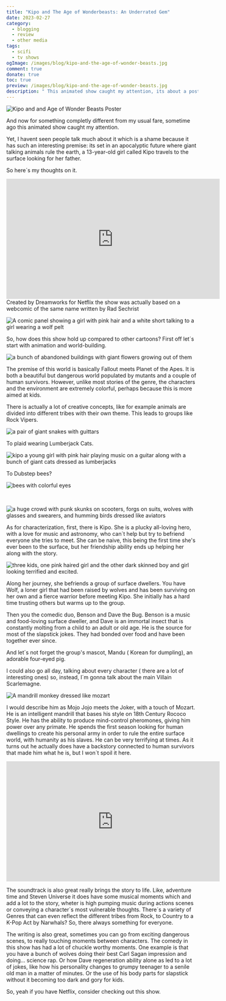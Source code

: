```yaml
---
title: "Kipo and The Age of Wonderbeasts: An Underrated Gem"
date: 2023-02-27
category:
  - blogging
  - review
  - other media
tags:
  - scifi
  - tv shows
ogImage: /images/blog/kipo-and-the-age-of-wonder-beasts.jpg
comment: true
donate: true
toc: true
preview: /images/blog/kipo-and-the-age-of-wonder-beasts.jpg
description: " This animated show caught my attention, its about a post-apocalyptic future where talking animals rule the earth and a girl named Kipo in search for her father"
---
```

![Kipo and and Age of Wonder Beasts Poster](/images/blog/kipo-and-the-age-of-wonder-beasts.jpg)

And now for something completly different from my usual fare, sometime ago this animated show caught my attention.

Yet, I havent seen people talk much about it which is a shame because it has such an interesting premise: its set in an apocalyptic future where giant talking animals rule the earth, a 13-year-old girl called Kipo travels to the surface looking for her father.

So here´s my thoughts on it.

<iframe width="560" height="315" src="https://www.youtube.com/embed/25UHUbpFTtY?si=bLBzma8LRJHSLzFe" title="YouTube video player" frameborder="0" allow="accelerometer; autoplay; clipboard-write; encrypted-media; gyroscope; picture-in-picture; web-share" referrerpolicy="strict-origin-when-cross-origin" allowfullscreen></iframe>

<br>
Created by Dreamworks for Netflix the show was actually based on a webcomic of the same name written by Rad Sechrist

![A comic panel showing a girl with pink hair and a white short talking to a girl wearing a wolf pelt](/images/2023/kipowebcomic.jpg#medium "Unfortunately, the website that hosted the comic is offline, only a few panels are available.")

So, how does this show hold up compared to other cartoons? First off let´s start with animation and world-building.

![a bunch of abandoned buildings with giant flowers growing out of them](/images/2023/kipoflowers.jpg#original)

The premise of this world is basically Fallout meets Planet of the Apes. It is both a beautiful but dangerous world populated by mutants and a couple of human survivors. However, unlike most stories of the genre, the characters and the environment are extremely colorful, perhaps because this is more aimed at kids.

There is actually a lot of creative concepts, like for example animals are divided into different tribes with their own theme. This leads to groups like Rock Vipers.


![a pair of giant snakes with guittars](/images/2023/kiposnakes.jpg#original)

To plaid wearing Lumberjack Cats.


![kipo a young girl with pink hair playing music on a guitar along with a bunch of giant cats dressed as lumberjacks](/images/2023/kipocats.jpg#original "Okay, this is adorable, I want one.")

To Dubstep bees?

![bees with colorful eyes](/images/2023/kipobees.jpg#medium)

<br>

![a huge crowd with punk skunks on scooters, forgs on suits, wolves with glasses and swearers, and humming birds dressed like aviators](/images/2023/kipotribe.jpg#original "Are those frogs in suits? Skunk bikers? Nerdy Wolves? This world has got it all.")

As for characterization, first, there is Kipo. She is a plucky all-loving hero, with a love for music and astronomy, who can´t help but try to befriend everyone she tries to meet. She can be naive, this being the first time she's ever been to the surface, but her friendship ability ends up helping her along with the story.

![three kids, one pink haired girl and the other dark skinned boy and girl looking terrified and excited.](/images/2023/kipofriends.jpg#original)

Along her journey, she befriends a group of surface dwellers. You have Wolf, a loner girl that had been raised by wolves and has been surviving on her own and a fierce warrior before meeting Kipo. She initially has a hard time trusting others but warms up to the group.

Then you the comedic duo, Benson and Dave the Bug. Benson is a music and food-loving surface dweller, and Dave is an immortal insect that is constantly molting from a child to an adult or old age. He is the source for most of the slapstick jokes. They had bonded over food and have been together ever since.

And let´s not forget the group's mascot, Mandu ( Korean for dumpling), an adorable four-eyed pig.

I could also go all day, talking about every character ( there are a lot of interesting ones) so, instead, I´m gonna talk about the main Villain Scarlemagne.

![A mandrill monkey dressed like mozart](/images/2023/kipomonkey.jpg#medium)


I would describe him as Mojo Jojo meets the Joker, with a touch of Mozart. He is an intelligent mandrill that bases his style on 18th Century Rococo Style. He has the ability to produce mind-control pheromones, giving him power over any primate. He spends the first season looking for human dwellings to create his personal army in order to rule the entire surface world, with humanity as his slaves. He can be very terrifying at times. As it turns out he actually does have a backstory connected to human survivors that made him what he is, but I won´t spoil it here.

<iframe width="560" height="315" src="https://www.youtube.com/embed/ouMBWjWJays?si=lZPPK0MFYqTD_1u1" title="YouTube video player" frameborder="0" allow="accelerometer; autoplay; clipboard-write; encrypted-media; gyroscope; picture-in-picture; web-share" referrerpolicy="strict-origin-when-cross-origin" allowfullscreen></iframe>

<br>

The soundtrack is also great really brings the story to life. Like, adventure time and Steven Universe it does have some musical moments which and add a lot to the story, wheter is high pumping music during actions scenes or conveying a character´s most vulnerable thoughts.
There´s a variety of Genres that can even reflect the different tribes from Rock, to Country to a K-Pop Act by Narwhals? So, there always something for everyone.

The writing is also great, sometimes you can go from exciting dangerous scenes, to really touching moments between characters. The comedy in this show has had a lot of chuckle worthy moments. One example is that you have a bunch of wolves doing their best Carl Sagan impression and doing... science rap. Or how Dave regeneration ability alone as led to a lot of jokes, like how his personality changes to grumpy teenager to a senile old man in a matter of minutes. Or the use of his body parts for slapstick without it becoming too dark and gory for kids.

So, yeah if you have Netflix, consider checking out this show.


